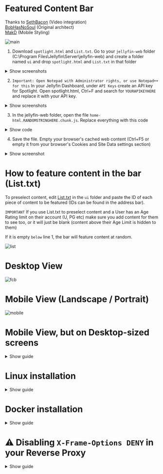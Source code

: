# Featured Content Bar
Thanks to [SethBacon](https://forum.jellyfin.org/u-sethbacon) (Video integration)<br>
[BobHasNoSoul](https://github.com/BobHasNoSoul) (Original architect)<br>
[MakD](https://github.com/MakD) (Mobile Styling)

![main](https://github.com/user-attachments/assets/cb6c5a44-9121-4fbf-820c-e888efcf20aa)

1. Download ```spotlight.html``` and ```List.txt```. Go to your ```jellyfin-web``` folder (C:\Program Files\Jellyfin\Server\jellyfin-web) and create a folder named ```ui``` and drop ```spotlight.html``` and ```List.txt``` in that folder

<details> <summary>Show screenshots</summary>

![download](https://github.com/user-attachments/assets/30cf946b-7532-46c4-9f43-ad80ed22ea3f)

![Screenshot 2024-11-25 030656](https://github.com/user-attachments/assets/a92129a7-9ace-4db8-aa9c-d229f0e809e1)

</details>

2. ```Important: Open Notepad with Administrator rights, or use Notepad++ for this``` In your Jellyfin Dashboard, under ```API Keys``` create an API key for Spotlight. Open spotlight.html, Ctrl+F and search for ```YOURAPIKEYHERE``` and replace it with your API key.

<details> <summary>Show screenshots</summary>

![Screenshot 2024-11-25 030755](https://github.com/user-attachments/assets/31376edf-4c5c-4514-ab3d-a1299bf0b646)

![Screenshot 2024-11-25 031128](https://github.com/user-attachments/assets/1f28a583-9e36-4076-aab1-27d4e8d95363)
</details>

3. In the jellyfin-web folder, open the file ```home-html.RANDOMSTRINGHERE.chunk.js```. Replace everything with this code
<details> <summary>Show code</summary>

```js
"use strict";(self.webpackChunk=self.webpackChunk||[]).push([[8372], {
  5939: function(a, e, t) {
    t.r(e),
    e.default = `
    <div id="indexPage" style="outline:0" data-role="page" data-dom-cache="true" class="page homePage libraryPage allLibraryPage backdropPage pageWithAbsoluteTabs withTabs" data-backdroptype="movie,series,book">
      <style>
        .featurediframe {width: 95vw; height: 23.5em; display: block; border: 0px solid #000; margin: 0 auto; margin-bottom: 0em; margin-top: 1em;}
		@media (min-width: 3158px) {.featurediframe {height: 50em;} }
		@media (min-width: 2601px) and (max-width: 3157px) {.featurediframe {height: 33em;} }
		@media (min-width: 2000px) and (max-width: 2600px) {.featurediframe {height: 27em; font-size: 133%;} .layout-desktop #homeTab .sections.homeSectionsContainer {margin-top: -3em !important;} }
		@media (max-width: 1000px) and (orientation: portrait) {.featurediframe {height: 25em; margin-bottom: -3em;} }
		@media (max-width: 1000px) and (orientation: landscape) {.featurediframe {height: 26em; margin-bottom: -7em;} }
		@media (max-width: 400px) and (orientation: portrait) {.featurediframe {height: 45vh; margin-bottom: 0em;} }
		@media (max-height: 400px) and (orientation: landscape) {.featurediframe {height: 100vh;} }
		@media screen and (aspect-ratio: 4/3) {.featurediframe {height: 25em;} }
		@media screen and (aspect-ratio: 3/4) {.featurediframe {height: 25em; margin-bottom: -5em;} }
		@media screen and (aspect-ratio: 16/10) and (max-height: 1200px) {.featurediframe {height: 34em; margin-bottom: -5em;} }
		@media screen and (aspect-ratio: 10/16) and (max-height: 1280px) {.featurediframe {height: 25em; margin-bottom: -5em;} }
		@media (min-aspect-ratio: 21/9) and (min-width: 3000px) {.featurediframe { height: 50em;} }
      </style>
      <div class="tabContent pageTabContent" id="homeTab" data-index="0"><iframe class="featurediframe" src="/web/ui/spotlight.html"></iframe><div class="sections"></div></div><div class="tabContent pageTabContent" id="favoritesTab" data-index="1"> <div class="sections"></div></div></div>`;}}]);
document.addEventListener("DOMContentLoaded", () => {
  const homeTab = document.getElementById("homeTab");
  const spotlightIframe = homeTab.querySelector(".featurediframe");

  const observer = new MutationObserver(() => {
  const isHomeTabActive = homeTab.classList.contains("is-active");
    spotlightIframe.style.display = isHomeTabActive ? "block" : "none";
  });
  observer.observe(homeTab, { attributes: true, attributeFilter: ["class"] });
});

```
</details>


4. Save the file. Empty your browser's cached web content (Ctrl+F5 or empty it from your browser's Cookies and Site Data settings section)
<details> <summary>Show screenshot</summary>

![Screenshot 2024-11-25 031248](https://github.com/user-attachments/assets/0fee8b46-2958-4da0-93b0-a00c43835064)
</details>

# How to feature content in the bar (List.txt)

To preselect content, edit [List.txt](https://github.com/tedhinklater/Jellyfin-Featured-Content-Bar/blob/main/List.txt) in the ```ui``` folder and paste the ID of each piece of content to be featured (IDs can be found in the address bar). 

```IMPORTANT``` If you use List.txt to preselect content and a User has an Age Rating limit on their account (U, PG etc) make sure you add content for them to see too, or it will just be blank (content above their Age Limit is hidden to them)

If it is empty ```below``` line 1, the bar will feature content at random.

![list](https://github.com/user-attachments/assets/5f8f7924-7a9b-49c1-aefa-198cefce0f60)

# Desktop View

![fcb](https://github.com/user-attachments/assets/eb0c9ce0-b96e-4a7e-bf71-ba9a637c25a3)

# Mobile View (Landscape / Portrait)
![mobile](https://i.imgur.com/OrOzpBK.png)

# Mobile View, but on Desktop-sized screens
<details> <summary>Show guide</summary>

![mobiledesktop](https://github.com/user-attachments/assets/22aec57b-89b8-48b1-871b-780eb620a2d0)

Same as above, except open this link and download the file [spotlight.html](https://github.com/tedhinklater/Jellyfin-Featured-Content-Bar/blob/main/mobile%20view%20on%20desktop%20screens/spotlight.html) (don't just save the link, it'll save the github page)
</details>

# Linux installation
<details> <summary>Show guide</summary>

1) Create the ui Directory

```shell
sudo mkdir -p /usr/share/jellyfin/web/ui
```

2) Download your spotlight.html and List.txt files (make sure you edited them, as above) and then copy them to the new "ui" folder

```shell
sudo cp /local/path/to/spotlight.html /usr/share/jellyfin/web/ui/
```

3) Add the relevant script to home-html.chunk.js

```shell
sudo nano /usr/share/jellyfin/web/home-html.chunk.js
```

4) Ensure the ui folder & spotlight.html are readable by Jellyfin

```shell
sudo chown -R jellyfin:jellyfin /usr/share/jellyfin/web/ui
```

```shell
sudo chmod -R 755 /usr/share/jellyfin/web/ui
```

5) Restart Jellyfin

```shell
sudo systemctl restart jellyfin
```

6) Clear Browser Cache

Make sure to clear your browser cache to load the updated home-html.chunk.js & spotlight.html 
</details>

# Docker installation
<details> <summary>Show guide</summary>

1) Create the ui Directory (assuming your container is named jellyfin)

```shell
docker exec -u 0 jellyfin mkdir  /jellyfin/jellyfin-web/ui
```

2) Copy your downloaded spotlight.html and List.txt files to the new "ui" folder (don't forget to edit them, as above)

```shell
docker cp spotlight.html jellyfin:/jellyfin/jellyfin-web/ui/
```

3) Add the relevant code line to the home-html.<numbers>.chunk.js file

Since I'm not aware of a way to edit the file directly in the container, I just created the file outside and copied it
back in once I edited it:
    
```shell
docker cp jellyfin:/jellyfin/jellyfin-web/home-html.<numbers>.chunk.js .
```

and then you can add the relevant code line to the file (see step 6 above)

```shell
nano home-html.<numbers>.chunk.js
```

4) Copy the file back to the container

```shell
docker cp home-html.<numbers>.chunk.js jellyfin:/jellyfin/jellyfin-web/
```

5) Clear Browser Cache; if it doesn't work instantly, restart the container

```shell
docker restart jellyfin
```
</details>

# ⚠️ Disabling `X-Frame-Options DENY` in your Reverse Proxy
<details> <summary>Show guide</summary>

When using a reverse proxy like **Nginx** or **Caddy**, the `X-Frame-Options: DENY` header can block iframes, preventing the feature

## Solution

### Nginx

1. Open your site's configuration:
   ```bash
   sudo nano /etc/nginx/sites-available/your-site.conf
    ```
2. Modify or add the following directive:
   - To disable:
        ```bash
         # add_header X-Frame-Options "DENY";
        ```
   - To allow iframes from the same origin:
        ```bash
        add_header X-Frame-Options "SAMEORIGIN";
        ```
3. Restart Nginx:
    ```bash
    sudo systemctl restart nginx
    ```
### Caddy

1. Modify the /etc/caddy/Caddyfile:
    - To disable:
      
        ```bash
        header -X-Frame-Options
        ```
    - To allow:
      
        ```bash
        header X-Frame-Options "SAMEORIGIN"
        ```
            
2. Restart Caddy:
    ```bash
    sudo systemctl restart caddy
    ```
# Uninstallation

Open ```home-html.RANDOMSTRINGHERE.chunk.js``` and replace everything with this 

```js
"use strict";(self.webpackChunk=self.webpackChunk||[]).push([[8372],{5939:function(a,e,t){t.r(e),e.default='<div id="indexPage" style="outline:0" data-role="page" data-dom-cache="true" class="page homePage libraryPage allLibraryPage backdropPage pageWithAbsoluteTabs withTabs" data-backdroptype="movie,series,book"> <div class="tabContent pageTabContent" id="homeTab" data-index="0"> <div class="sections"></div> </div> <div class="tabContent pageTabContent" id="favoritesTab" data-index="1"> <div class="sections"></div> </div> </div> '}}]);
```
</details>
